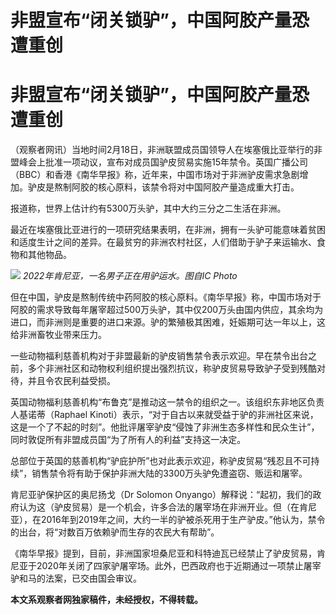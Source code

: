 # 非盟宣布“闭关锁驴”，中国阿胶产量恐遭重创

# 非盟宣布“闭关锁驴”，中国阿胶产量恐遭重创

（观察者网讯）当地时间2月18日，非洲联盟成员国领导人在埃塞俄比亚举行的非盟峰会上批准一项动议，宣布对成员国驴皮贸易实施15年禁令。英国广播公司（BBC）和香港《南华早报》称，近年来，中国市场对于非洲驴皮需求急剧增加。驴皮是熬制阿胶的核心原料，该禁令将对中国阿胶产量造成重大打击。

报道称，世界上估计约有5300万头驴，其中大约三分之二生活在非洲。

最近在埃塞俄比亚进行的一项研究结果表明，在非洲，拥有一头驴可能意味着贫困和适度生计之间的差异。在最贫穷的非洲农村社区，人们借助于驴子来运输水、食物和其他物品。

![](https://inews.gtimg.com/om_bt/OKf4bGNI73cKMV6lZkq614WGXkJU8myQW-l9Vn2K2rAhsAA/1000)
_2022年肯尼亚，一名男子正在用驴运水。图自IC Photo_

但在中国，驴皮是熬制传统中药阿胶的核心原料。《南华早报》称，中国市场对于阿胶的需求导致每年屠宰超过500万头驴，其中仅200万头由国内供应，其余均为进口，而非洲则是重要的进口来源。驴的繁殖极其困难，妊娠期可达一年以上，这给非洲畜牧业带来压力。

一些动物福利慈善机构对于非盟最新的驴皮销售禁令表示欢迎。早在禁令出台之前，多个非洲社区和动物权利组织提出强烈抗议，称驴皮贸易导致驴子受到残酷对待，并且令农民利益受损。

英国动物福利慈善机构“布鲁克”是推动这一禁令的组织之一。该组织东非地区负责人基诺蒂（Raphael
Kinoti）表示，“对于自古以来就受益于驴的非洲社区来说，这是一个了不起的时刻”。他批评屠宰驴皮“侵蚀了非洲生态多样性和民众生计”，同时敦促所有非盟成员国“为了所有人的利益”支持这一决定。

总部位于英国的慈善机构“驴庇护所”也对此表示欢迎，称驴皮贸易“残忍且不可持续”，销售禁令将有助于保护非洲大陆的3300万头驴免遭盗窃、贩运和屠宰。

肯尼亚驴保护区的奥尼扬戈（Dr Solomon
Onyango）解释说：“起初，我们的政府认为这（驴皮贸易）是一个机会，许多合法的屠宰场在非洲开业。但（在肯尼亚），在2016年到2019年之间，大约一半的驴被杀死用于生产驴皮。”他认为，禁令的出台，将“对数百万依赖驴而生存的农民大有帮助”。

《南华早报》提到，目前，非洲国家坦桑尼亚和科特迪瓦已经禁止了驴皮贸易，肯尼亚于2020年关闭了四家驴屠宰场。此外，巴西政府也于近期通过一项禁止屠宰驴和马的法案，已交由国会审议。

**本文系观察者网独家稿件，未经授权，不得转载。**

